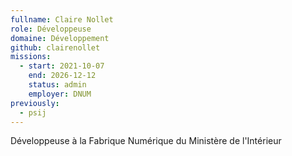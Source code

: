 ```yaml
---
fullname: Claire Nollet
role: Développeuse
domaine: Développement
github: clairenollet
missions:
  - start: 2021-10-07
    end: 2026-12-12
    status: admin
    employer: DNUM
previously:
  - psij
---
```


Développeuse à la Fabrique Numérique du Ministère de l'Intérieur
